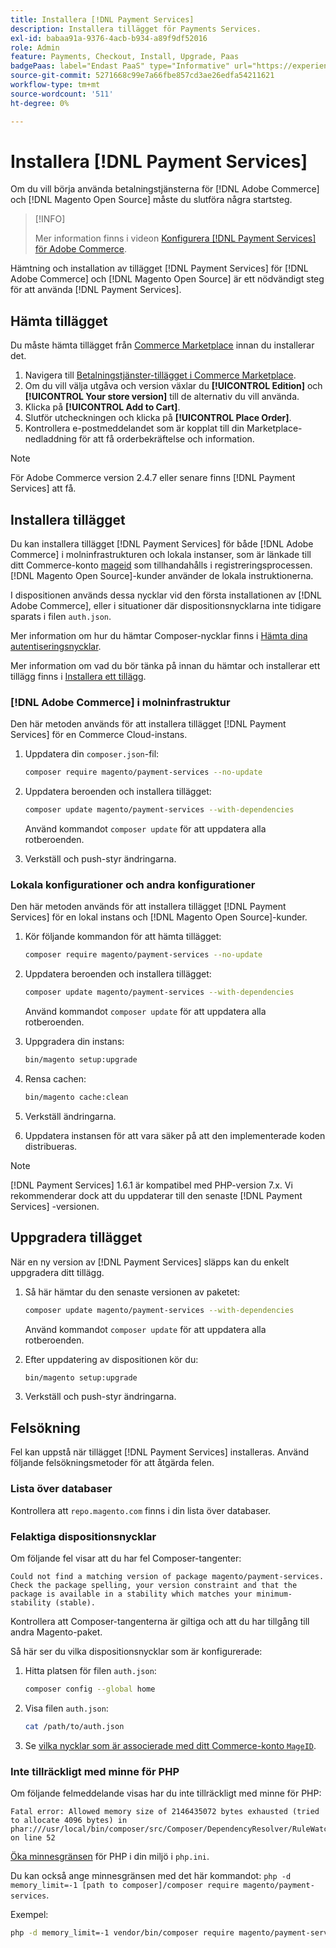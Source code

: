 ```yaml
---
title: Installera [!DNL Payment Services]
description: Installera tillägget för Payments Services.
exl-id: babaa91a-9376-4acb-b934-a89f9df52016
role: Admin
feature: Payments, Checkout, Install, Upgrade, Paas
badgePaas: label="Endast PaaS" type="Informative" url="https://experienceleague.adobe.com/sv/docs/commerce/user-guides/product-solutions" tooltip="Gäller endast Adobe Commerce i molnprojekt (Adobe-hanterad PaaS-infrastruktur) och lokala projekt."
source-git-commit: 5271668c99e7a66fbe857cd3ae26edfa54211621
workflow-type: tm+mt
source-wordcount: '511'
ht-degree: 0%

---
```


# Installera [!DNL Payment Services]

Om du vill börja använda betalningstjänsterna för [!DNL Adobe Commerce] och [!DNL Magento Open Source] måste du slutföra några startsteg.

>[!INFO]
>
> Mer information finns i videon [Konfigurera [!DNL Payment Services] för Adobe Commerce](https://experienceleague.adobe.com/sv/docs/commerce-learn/tutorials/admin/adobe-commerce-services/configure-adobe-payment-services).

Hämtning och installation av tillägget [!DNL Payment Services] för [!DNL Adobe Commerce] och [!DNL Magento Open Source] är ett nödvändigt steg för att använda [!DNL Payment Services].

## Hämta tillägget

Du måste hämta tillägget från [Commerce Marketplace](https://experienceleague.adobe.com/docs/commerce-admin/start/resources/commerce-marketplace.html?lang=sv-SE) innan du installerar det.

1. Navigera till [Betalningstjänster-tillägget i Commerce Marketplace](https://commercemarketplace.adobe.com/magento-payment-services.html).
1. Om du vill välja utgåva och version växlar du **[!UICONTROL Edition]** och **[!UICONTROL Your store version]** till de alternativ du vill använda.
1. Klicka på **[!UICONTROL Add to Cart]**.
1. Slutför utcheckningen och klicka på **[!UICONTROL Place Order]**.
1. Kontrollera e-postmeddelandet som är kopplat till din Marketplace-nedladdning för att få orderbekräftelse och information.

>[!NOTE]
>
> För Adobe Commerce version 2.4.7 eller senare finns [!DNL Payment Services] att få.

## Installera tillägget

Du kan installera tillägget [!DNL Payment Services] för både [!DNL Adobe Commerce] i molninfrastrukturen och lokala instanser, som är länkade till ditt Commerce-konto [mageid](https://developer.adobe.com/commerce/marketplace/guides/sellers/profile-information/#access-keys) som tillhandahålls i registreringsprocessen.
[!DNL Magento Open Source]-kunder använder de lokala instruktionerna.

I dispositionen används dessa nycklar vid den första installationen av [!DNL Adobe Commerce], eller i situationer där dispositionsnycklarna inte tidigare sparats i filen `auth.json`.

Mer information om hur du hämtar Composer-nycklar finns i [Hämta dina autentiseringsnycklar](https://experienceleague.adobe.com/sv/docs/commerce-operations/installation-guide/prerequisites/authentication-keys).

Mer information om vad du bör tänka på innan du hämtar och installerar ett tillägg finns i [Installera ett tillägg](https://experienceleague.adobe.com/sv/docs/commerce-operations/installation-guide/tutorials/extensions).

### [!DNL Adobe Commerce] i molninfrastruktur

Den här metoden används för att installera tillägget [!DNL Payment Services] för en Commerce Cloud-instans.

1. Uppdatera din `composer.json`-fil:

   ```bash
   composer require magento/payment-services --no-update
   ```

1. Uppdatera beroenden och installera tillägget:

   ```bash
   composer update magento/payment-services --with-dependencies
   ```

   Använd kommandot `composer update` för att uppdatera alla rotberoenden.

1. Verkställ och push-styr ändringarna.

### Lokala konfigurationer och andra konfigurationer

Den här metoden används för att installera tillägget [!DNL Payment Services] för en lokal instans och [!DNL Magento Open Source]-kunder.

1. Kör följande kommandon för att hämta tillägget:

   ```bash
   composer require magento/payment-services --no-update
   ```

1. Uppdatera beroenden och installera tillägget:

   ```bash
   composer update magento/payment-services --with-dependencies
   ```

   Använd kommandot `composer update` för att uppdatera alla rotberoenden.

1. Uppgradera din instans:

   ```bash
   bin/magento setup:upgrade
   ```

1. Rensa cachen:

   ```bash
   bin/magento cache:clean
   ```

1. Verkställ ändringarna.
1. Uppdatera instansen för att vara säker på att den implementerade koden distribueras.

>[!NOTE]
>
> [!DNL Payment Services] 1.6.1 är kompatibel med PHP-version 7.x. Vi rekommenderar dock att du uppdaterar till den senaste [!DNL Payment Services] -versionen.

## Uppgradera tillägget

När en ny version av [!DNL Payment Services] släpps kan du enkelt uppgradera ditt tillägg.

1. Så här hämtar du den senaste versionen av paketet:

   ```bash
   composer update magento/payment-services --with-dependencies
   ```

   Använd kommandot `composer update` för att uppdatera alla rotberoenden.

1. Efter uppdatering av dispositionen kör du:

   ```bash
   bin/magento setup:upgrade
   ```

1. Verkställ och push-styr ändringarna.

## Felsökning

Fel kan uppstå när tillägget [!DNL Payment Services] installeras. Använd följande felsökningsmetoder för att åtgärda felen.

### Lista över databaser

Kontrollera att `repo.magento.com` finns i din lista över databaser.

### Felaktiga dispositionsnycklar

Om följande fel visar att du har fel Composer-tangenter:

```
Could not find a matching version of package magento/payment-services. Check the package spelling, your version constraint and that the package is available in a stability which matches your minimum-stability (stable).
```

Kontrollera att Composer-tangenterna är giltiga och att du har tillgång till andra Magento-paket.

Så här ser du vilka dispositionsnycklar som är konfigurerade:

1. Hitta platsen för filen `auth.json`:

   ```bash
   composer config --global home
   ```

1. Visa filen `auth.json`:

   ```bash
   cat /path/to/auth.json
   ```

1. Se [vilka nycklar som är associerade med ditt Commerce-konto `MageID`](https://experienceleague.adobe.com/sv/docs/commerce-operations/installation-guide/prerequisites/authentication-keys).

### Inte tillräckligt med minne för PHP

Om följande felmeddelande visas har du inte tillräckligt med minne för PHP:

```
Fatal error: Allowed memory size of 2146435072 bytes exhausted (tried to allocate 4096 bytes) in phar:///usr/local/bin/composer/src/Composer/DependencyResolver/RuleWatchGraph.php on line 52
```

[Öka minnesgränsen](https://experienceleague.adobe.com/sv/docs/commerce-cloud-service/user-guide/configure/app/php-settings#increase-php-memory-limit) för PHP i din miljö i `php.ini`.

Du kan också ange minnesgränsen med det här kommandot: `php -d memory_limit=-1 [path to composer]/composer require magento/payment-services`.

Exempel:

```bash
php -d memory_limit=-1 vendor/bin/composer require magento/payment-services
```
